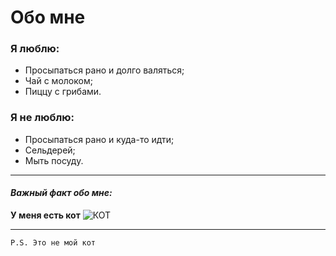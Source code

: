 # Обо мне

### Я люблю:
- Просыпаться рано и долго валяться;
- Чай с молоком;
- Пиццу с грибами.

### Я не люблю:
- Просыпаться рано и куда-то идти;
- Сельдерей;
- Мыть посуду.

***

#### *Важный факт обо мне:* 
**У меня есть кот**
![КОТ](https://wp-s.ru/wallpapers/5/18/289291145046987/evropejskaya-koshka-dikij-vzglyad.jpg)

___

```P.S. Это не мой кот```